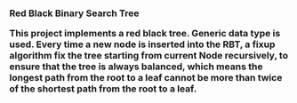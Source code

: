 <h3>Red Black Binary Search Tree
<p>This project implements a red black tree. Generic data type is used. 
Every time a new node is inserted into the RBT, a fixup algorithm fix the tree starting from current Node recursively, 
to ensure that the tree is always balanced, which means the longest path from the root to a leaf cannot be 
more than twice of the shortest path from the root to a leaf.</p>
